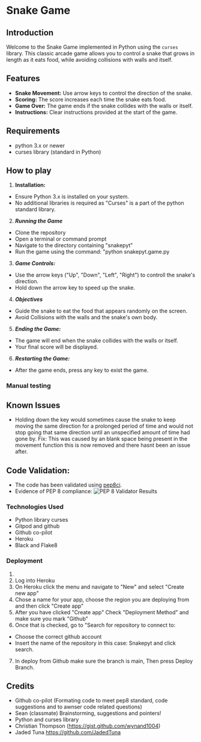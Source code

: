 # Snake Game

## Introduction
Welcome to the Snake Game implemented in Python using the `curses` library. This classic arcade game allows you to control a snake that grows in length as it eats food, while avoiding collisions with walls and itself.

## Features
- **Snake Movement:** Use arrow keys to control the direction of the snake.
- **Scoring:** The score increases each time the snake eats food.
- **Game Over:** The game ends if the snake collides with the walls or itself.
- **Instructions:** Clear instructions provided at the start of the game.

## Requirements
- python 3.x or newer
- curses library (standard in Python)

## How to play
1. **Installation:**
- Ensure Python 3.x is installed on your system.
- No additional libraries is required as "Curses" is a part of the python standard library.

2. ***Running the Game***
- Clone the repository
- Open a terminal or command prompt
- Navigate to the directory containing "snakepyt"
- Run the game using the command: "python snakepyt.game.py

3. ***Game Controls:***
- Use the arrow keys ("Up", "Down", "Left", "Right") to controll the snake's direction.
- Hold down the arrow key to speed up the snake.

4. ***Objectives***
- Guide the snake to eat the food that appears randomly on the screen.
- Avoid Collisions with the walls and the snake's own body.

5. ***Ending the Game:***
- The game will end when the snake collides with the walls or itself.
- Your final score will be displayed.

6. ***Restarting the Game:***
- After the game ends, press any key to exist the game.

### Manual testing



## Known Issues
 - Holding down the key would sometimes cause the snake to keep moving the same direction for a prolonged period of time and would not stop going that same direction until an unspecified amount of time had gone by.
    Fix: This was caused by an blank space being present in the movement function this is now removed and there hasnt been an issue after.

## Code Validation:
- The code has been validated using [pep8ci](https://pep8ci.herokuapp.com/).
- Evidence of PEP 8 compliance: ![PEP 8 Validator Results](https://private-user-images.githubusercontent.com/163156309/376796603-27c1adb0-37f5-457d-a473-d1525acfea56.png?jwt=eyJhbGciOiJIUzI1NiIsInR5cCI6IkpXVCJ9.eyJpc3MiOiJnaXRodWIuY29tIiwiYXVkIjoicmF3LmdpdGh1YnVzZXJjb250ZW50LmNvbSIsImtleSI6ImtleTUiLCJleHAiOjE3MjkwMjU4ODksIm5iZiI6MTcyOTAyNTU4OSwicGF0aCI6Ii8xNjMxNTYzMDkvMzc2Nzk2NjAzLTI3YzFhZGIwLTM3ZjUtNDU3ZC1hNDczLWQxNTI1YWNmZWE1Ni5wbmc_WC1BbXotQWxnb3JpdGhtPUFXUzQtSE1BQy1TSEEyNTYmWC1BbXotQ3JlZGVudGlhbD1BS0lBVkNPRFlMU0E1M1BRSzRaQSUyRjIwMjQxMDE1JTJGdXMtZWFzdC0xJTJGczMlMkZhd3M0X3JlcXVlc3QmWC1BbXotRGF0ZT0yMDI0MTAxNVQyMDUzMDlaJlgtQW16LUV4cGlyZXM9MzAwJlgtQW16LVNpZ25hdHVyZT1kOTEyNzZjZDY3Y2VlYTg1M2Q5Y2MxNzk3OTVlN2FmYmJlNDZmZTllMzFiMjEyMzM2YjQzN2FmZTQ5ODJkZjliJlgtQW16LVNpZ25lZEhlYWRlcnM9aG9zdCJ9.E6pgebHlJz2OB9aWqroYFSTxWg8T9-0eyoUKn1AeSeY)


### Technologies Used
- Python library curses
- Gitpod and github
- Github co-pilot
- Heroku
- Black and Flake8 

### Deployment
1. 
2. Log into Heroku
3. On Heroku click the menu and navigate to "New" and select "Create new app"
4. Chose a name for your app, choose the region you are deploying from and then click "Create app"
5. After you have clicked "Create app" Check "Deployment Method" and make sure you mark "Github"
6. Once that is checked, go to "Search for repository to connect to: 
- Choose the correct github account
- Insert the name of the repository in this case: Snakepyt and click search.
7. In deploy from Github make sure the branch is main, Then press Deploy Branch.



## Credits

- Github co-pilot (Formating code to meet pep8 standard, code suggestions and to awnser code related questions)
- Sean (classmate) Brainstorming, suggestions and pointers!
- Python and curses library
- Christian Thompson (https://gist.github.com/wynand1004)
- Jaded Tuna https://github.com/JadedTuna 
